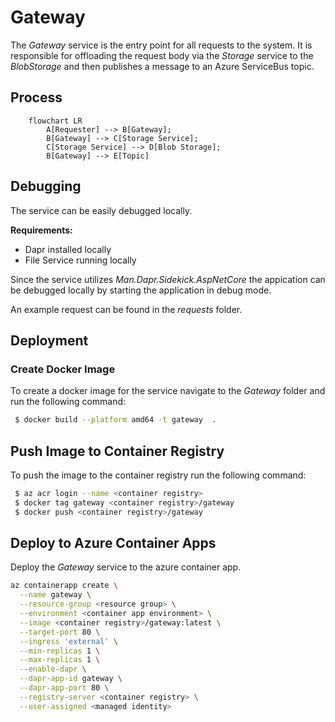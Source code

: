 # Gateway

The *Gateway* service is the entry point for all requests to the system.
It is responsible for offloading the request body via the *Storage* service to the *BlobStorage* and then publishes a message to an Azure ServiceBus topic.

## Process
```mermaid
    flowchart LR
        A[Requester] --> B[Gateway];
        B[Gateway] --> C[Storage Service];
        C[Storage Service] --> D[Blob Storage];
        B[Gateway] --> E[Topic]
```

## Debugging
The service can be easily debugged locally.

**Requirements:**
- Dapr installed locally
- File Service running locally

Since the service utilizes _Man.Dapr.Sidekick.AspNetCore_ the appication can be debugged locally by starting the application in debug mode.

An example request can be found in the _requests_ folder.

## Deployment

### Create Docker Image
To create a docker image for the service navigate to the _Gateway_ folder and run the following command:

```bash
 $ docker build --platform amd64 -t gateway  .
```

## Push Image to Container Registry
To push the image to the container registry run the following command:

```bash
 $ az acr login --name <container registry>
 $ docker tag gateway <container registry>/gateway
 $ docker push <container registry>/gateway
```

## Deploy to Azure Container Apps
Deploy the _Gateway_ service to the azure container app.

```bash
az containerapp create \
  --name gateway \
  --resource-group <resource group> \
  --environment <container app environment> \
  --image <container registry>/gateway:latest \
  --target-port 80 \
  --ingress 'external' \
  --min-replicas 1 \
  --max-replicas 1 \
  --enable-dapr \
  --dapr-app-id gateway \
  --dapr-app-port 80 \
  --registry-server <container registry> \
  --user-assigned <managed identity>
```